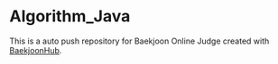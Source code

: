 # Algorithm_Java
This is a auto push repository for Baekjoon Online Judge created with [BaekjoonHub](https://github.com/BaekjoonHub/BaekjoonHub).
